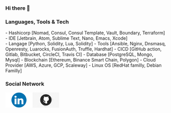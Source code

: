 ### Hi there 👋

### Languages, Tools & Tech 
<p>
- Hashicorp [Nomad, Consul, Consul Template, Vault, Boundary, Terraform] <br/>
- IDE [Jetbrain, Atom, Sublime Text, Nano, Emacs, Xcode] <br/>
- Langage [Python, Solidity, Lua, Solidity]
- Tools [Ansible, Nginx, Dnsmasq, Openresty, Luarocks, FusionAuth, Truffle, Hardhat]
- CICD [GitHub action, Gitlab, Bitbucket, CircleCI, Travis CI]
- Database [PostgreSQL, Mongo, Mysql]
- Blockchain [Ethereum, Binance Smart Chain, Polygon]
- Cloud Provider [AWS, Azure, GCP, Scaleway]    
- Linux OS [RedHat familly, Debian Familly]    
</p>

### Social Network
<p>
    <a href="https://www.linkedin.com/in/vpelissi/" rel="nofollow"> <img align="left"
            src="img/linkedin.png"
            alt="linkedin" height="48px" style="max-width: 100%;"> </a>
    <a href="https://github.com/vpelissi" rel="nofollow"> <img align="left"
            src="img/github.png"
            alt="github" height="48px" style="max-width: 100%;"> </a>
</p>
